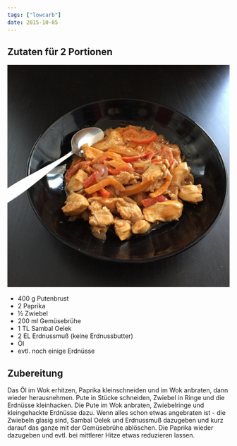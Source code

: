 ```yaml
---
tags: ["lowcarb"]
date: 2015-10-05
---
```


## Zutaten für 2 Portionen
![](../img/puten-erdnuss-wok.jpg)

- 400 g     Putenbrust
- 2         Paprika
- ½         Zwiebel
- 200 ml    Gemüsebrühe
- 1 TL      Sambal Oelek
- 2 EL      Erdnussmuß (keine Erdnussbutter)
- Öl
- evtl. noch einige Erdnüsse

## Zubereitung
Das Öl im Wok erhitzen, Paprika kleinschneiden und im Wok anbraten, dann wieder herausnehmen. Pute in Stücke schneiden, Zwiebel in Ringe und die Erdnüsse kleinhacken. Die Pute im Wok anbraten, Zwiebelringe und kleingehackte Erdnüsse dazu. Wenn alles schon etwas angebraten ist - die Zwiebeln glasig sind, Sambal Oelek und Erdnussmuß dazugeben und kurz darauf das ganze mit der Gemüsebrühe ablöschen.
Die Paprika wieder dazugeben und evtl. bei mittlerer Hitze etwas reduzieren lassen.
